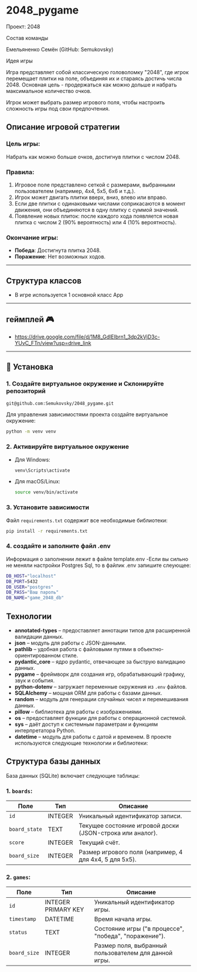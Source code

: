 # 2048_pygame

Проект: 2048

Состав команды

Емельяненко Семён (GitHub: Semukovsky)

Идея игры

Игра представляет собой классическую головоломку "2048", где игрок перемещает плитки на поле, объединяя их и стараясь достичь числа 2048. Основная цель - продержаться как можно дольше и набрать максимальное количество очков.

Игрок может выбрать размер игрового поля, чтобы настроить сложность игры под свои предпочтения.

## Описание игровой стратегии

### Цель игры:
Набрать как можно больше очков, достигнув плитки с числом 2048.

### Правила:
1. Игровое поле представлено сеткой с размерами, выбранными пользователем (например, 4x4, 5x5, 6x6 и т.д.).
2. Игрок может двигать плитки вверх, вниз, влево или вправо.
3. Если две плитки с одинаковыми числами соприкасаются в момент движения, они объединяются в одну плитку с суммой значений.
4. Появление новых плиток: после каждого хода появляется новая плитка с числом 2 (90% вероятность) или 4 (10% вероятность).

### Окончание игры:
- **Победа**: Достигнута плитка 2048.
- **Поражение**: Нет возможных ходов.

---
## Структура классов
- В игре используется 1 основной класс App
---
## геймплей 🎮
- https://drive.google.com/file/d/1M8_GdlEIbrn1_3dp2kVjD3c-YUvC_FTn/view?usp=drive_link
---
## 🔧 Установка

### 1. Создайте виртуальное окружение и Склонируйте репозиторий
```bash
git@github.com:Semukovsky/2048_pygame.git
```
Для управления зависимостями проекта создайте виртуальное окружение:
```bash
python -m venv venv
```

### 2. Активируйте виртуальное окружение
- Для Windows:
  ```bash
  venv\Scripts\activate
  ```
- Для macOS/Linux:
  ```bash
  source venv/bin/activate
  ```

### 3. Установите зависимости
Файл `requirements.txt` содержит все необходимые библиотеки:
```bash
pip install -r requirements.txt
```

### 4. создайте и заполните файл .env
Информация о заполнении лежит в файле template.env
-Если вы сильно не меняли настройки Postgres Sql, то в файлик .env запишите слеующее:
```bash
DB_HOST="localhost"
DB_PORT=5432
DB_USER="postgres"
DB_PASS="Ваш пароль"
DB_NAME="game_2048_db"
```
## Технологии
- **annotated-types** – предоставляет аннотации типов для расширенной валидации данных.
- **json** – модуль для работы с JSON-данными.
- **pathlib** – удобная работа с файловыми путями в объектно-ориентированном стиле.
- **pydantic_core** – ядро pydantic, отвечающее за быструю валидацию данных.
- **pygame** – фреймворк для создания игр, обрабатывающий графику, звук и события.
- **python-dotenv** – загружает переменные окружения из `.env` файлов.
- **SQLAlchemy** – мощная ORM для работы с базами данных.
- **random** – модуль для генерации случайных чисел и перемешивания данных.
- **pillow** – библиотека для работы с изображениями.
- **os** – предоставляет функции для работы с операционной системой.
- **sys** – даёт доступ к системным параметрам и функциям интерпретатора Python.
- **datetime** – модуль для работы с датой и временем.
В проекте используются следующие технологии и библиотеки:

## Структура базы данных

База данных (SQLite) включает следующие таблицы:

### 1. `boards`:
| Поле         | Тип      | Описание                                                                      |
|--------------|----------|-------------------------------------------------------------------------------|
| `id`         | INTEGER  | Уникальный идентификатор записи.                                             |
| `board_state`| TEXT     | Текущее состояние игровой доски (JSON-строка или аналог).                    |
| `score`      | INTEGER  | Текущий счёт.                                                                |
| `board_size` | INTEGER  | Размер игрового поля (например, 4 для 4x4, 5 для 5x5).                       |

### 2. `games`:
| Поле         | Тип      | Описание                                                                      |
|--------------|----------|-------------------------------------------------------------------------------|
| `id`         | INTEGER PRIMARY KEY | Уникальный идентификатор игры.                                   |
| `timestamp`  | DATETIME | Время начала игры.                                                           |
| `status`     | TEXT     | Состояние игры ("в процессе", "победа", "поражение").                        |
| `board_size` | INTEGER  | Размер поля, выбранный пользователем для данной игры.
